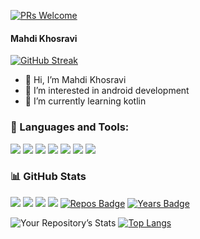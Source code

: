 <!---
mahdidev78/mahdidev78 is a ✨ special ✨ repository because its `README.md` (this file) appears on your GitHub profile.
You can click the Preview link to take a look at your changes.
--->

[![PRs Welcome](https://img.shields.io/badge/PRs-welcome-brightgreen.svg?style=flat&logo=github)](https://github.com/mahdidev78)



#### Mahdi Khosravi
[![GitHub Streak](http://github-readme-streak-stats.herokuapp.com?user=mahdidev78)](https://git.io/streak-stats)



- 👋 Hi, I’m Mahdi Khosravi
- 👀 I’m interested in android development
- 🌱 I’m currently learning kotlin



### 🔨 Languages and Tools:
![](https://img.shields.io/badge/OS-Linux-informational?style=flat&logo=linux&logoColor=white&color=2bbc8a)
![](https://img.shields.io/badge/Tools-Inkscape-informational?style=flat&logo=inkscape&logoColor=white&color=2bbc8a)
![](https://img.shields.io/badge/Tools-ShapeShift-informational?style=flat&logo=shapeshift&logoColor=white&color=2bbc8a)
![](https://img.shields.io/badge/Tools-Git-informational?style=flat&logo=git&logoColor=white&color=2bbc8a)
![](https://img.shields.io/badge/Code-Kotlin-informational?style=flat&logo=kotlin&logoColor=white&color=2bbc8a)
![](https://img.shields.io/badge/Code-Java-informational?style=flat&logo=java&logoColor=white&color=2bbc8a)
![](https://img.shields.io/badge/Code-AndroidStudio-informational?style=flat&logo=androidstudio&logoColor=white&color=green)



### 📊 GitHub Stats

![](https://komarev.com/ghpvc/?username=mahdidev78&color=blue)
<a href="https://github.com/mahdidev78?tab=followers"><img src="https://img.shields.io/github/followers/mahdidev78?color=%234CC61E&label=GitHub%20Followers%20%3A"/></a>
<a href="https://www.ubuntu.com/"><img src="https://img.shields.io/badge/Os-Ubuntu-a80030"/></a>
<a href="https://github.com/mahdidev78?tab=repositories"><img src="https://badges.frapsoft.com/os/v2/open-source.svg?v=103"/></a>
[![Repos Badge](https://badges.pufler.dev/repos/mahdidev78)](https://badges.pufler.dev)
[![Years Badge](https://badges.pufler.dev/years/mahdidev78)](https://badges.pufler.dev)


![Your Repository’s Stats](https://github-readme-stats.vercel.app/api?username=mahdidev78&layout=compact&show_icons=true)
[![Top Langs](https://github-readme-stats.vercel.app/api/top-langs/?username=mahdidev78&layout=compact)](https://github.com/mahdidev78/github-readme-stats)

